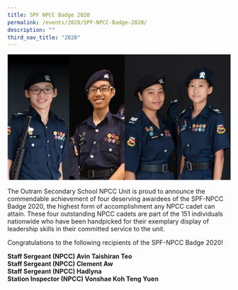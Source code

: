 ```yaml
---
title: SPF NPCC Badge 2020
permalink: /events/2020/SPF-NPCC-Badge-2020/
description: ""
third_nav_title: "2020"
---
```

![](/images/Achievements/2020/SPF%20NPCC%20Badge%202020/N1.jpg)

The Outram Secondary School NPCC Unit is proud to announce the commendable achievement of four deserving awardees of the SPF-NPCC Badge 2020, the highest form of accomplishment any NPCC cadet can attain. These four outstanding NPCC cadets are part of the 151 individuals nationwide who have been handpicked for their exemplary display of leadership skills in their committed service to the unit.

Congratulations to the following recipients of the SPF-NPCC Badge 2020!

**Staff Sergeant (NPCC) Avin Taishiran Teo**  
**Staff Sergeant (NPCC) Clement Aw**  
**Staff Sergeant (NPCC) Hadlyna**  
**Station Inspector (NPCC) Vonshae Koh Teng Yuen**